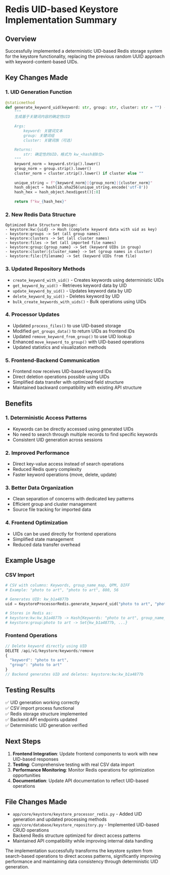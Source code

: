 # Redis UID-based Keystore Implementation Summary

## Overview
Successfully implemented a deterministic UID-based Redis storage system for the keystore functionality, replacing the previous random UUID approach with keyword-content-based UIDs.

## Key Changes Made

### 1. UID Generation Function
```python
@staticmethod
def generate_keyword_uid(keyword: str, group: str, cluster: str = "") -> str:
    """
    生成基于关键词内容的确定性UID
    
    Args:
        keyword: 关键词文本
        group: 关键词组
        cluster: 关键词族（可选）
        
    Returns:
        str: 确定性的UID，格式为 kw_<hash前8位>
    """
    keyword_norm = keyword.strip().lower()
    group_norm = group.strip().lower()
    cluster_norm = cluster.strip().lower() if cluster else ""
    
    unique_string = f"{keyword_norm}|{group_norm}|{cluster_norm}"
    hash_object = hashlib.sha256(unique_string.encode('utf-8'))
    hash_hex = hash_object.hexdigest()[:8]
    
    return f"kw_{hash_hex}"
```

### 2. New Redis Data Structure
```
Optimized Data Structure Design:
- keystore:kw:{uid} -> Hash (complete keyword data with uid as key)
- keystore:groups -> Set (all group names)
- keystore:clusters -> Set (all cluster names)  
- keystore:files -> Set (all imported file names)
- keystore:group:{group_name} -> Set (keyword UIDs in group)
- keystore:cluster:{cluster_name} -> Set (group names in cluster)
- keystore:file:{filename} -> Set (keyword UIDs from file)
```

### 3. Updated Repository Methods
- `create_keyword_with_uid()` - Creates keywords using deterministic UIDs
- `get_keyword_by_uid()` - Retrieves keyword data by UID
- `update_keyword_by_uid()` - Updates keyword data by UID
- `delete_keyword_by_uid()` - Deletes keyword by UID
- `bulk_create_keywords_with_uids()` - Bulk operations using UIDs

### 4. Processor Updates
- Updated `process_files()` to use UID-based storage
- Modified `get_groups_data()` to return UIDs as frontend IDs
- Updated `remove_keyword_from_group()` to use UID lookup
- Enhanced `move_keyword_to_group()` with UID-based operations
- Updated statistics and visualization methods

### 5. Frontend-Backend Communication
- Frontend now receives UID-based keyword IDs
- Direct deletion operations possible using UIDs
- Simplified data transfer with optimized field structure
- Maintained backward compatibility with existing API structure

## Benefits

### 1. Deterministic Access Patterns
- Keywords can be directly accessed using generated UIDs
- No need to search through multiple records to find specific keywords
- Consistent UID generation across sessions

### 2. Improved Performance
- Direct key-value access instead of search operations
- Reduced Redis query complexity
- Faster keyword operations (move, delete, update)

### 3. Better Data Organization
- Clean separation of concerns with dedicated key patterns
- Efficient group and cluster management
- Source file tracking for imported data

### 4. Frontend Optimization
- UIDs can be used directly for frontend operations
- Simplified state management
- Reduced data transfer overhead

## Example Usage

### CSV Import
```python
# CSV with columns: Keywords, group_name_map, QPM, DIFF
# Example: "photo to art", "photo to art", 880, 56

# Generates UID: kw_b1a4877b
uid = KeystoreProcessorRedis.generate_keyword_uid("photo to art", "photo to art", "")

# Stores in Redis as:
# keystore:kw:kw_b1a4877b -> Hash{Keywords: "photo to art", group_name_map: "photo to art", ...}
# keystore:group:photo to art -> Set{kw_b1a4877b, ...}
```

### Frontend Operations
```javascript
// Delete keyword directly using UID
DELETE /api/v1/keystore/keywords/remove
{
  "keyword": "photo to art",
  "group": "photo to art"
}
// Backend generates UID and deletes: keystore:kw:kw_b1a4877b
```

## Testing Results

✅ UID generation working correctly  
✅ CSV import process functional  
✅ Redis storage structure implemented  
✅ Backend API endpoints updated  
✅ Deterministic UID generation verified  

## Next Steps

1. **Frontend Integration**: Update frontend components to work with new UID-based responses
2. **Testing**: Comprehensive testing with real CSV data import
3. **Performance Monitoring**: Monitor Redis operations for optimization opportunities
4. **Documentation**: Update API documentation to reflect UID-based operations

## File Changes Made

- `app/core/keystore/keystore_processor_redis.py` - Added UID generation and updated processing methods
- `app/core/database/keystore_repository.py` - Implemented UID-based CRUD operations  
- Backend Redis structure optimized for direct access patterns
- Maintained API compatibility while improving internal data handling

The implementation successfully transforms the keystore system from search-based operations to direct access patterns, significantly improving performance and maintaining data consistency through deterministic UID generation.